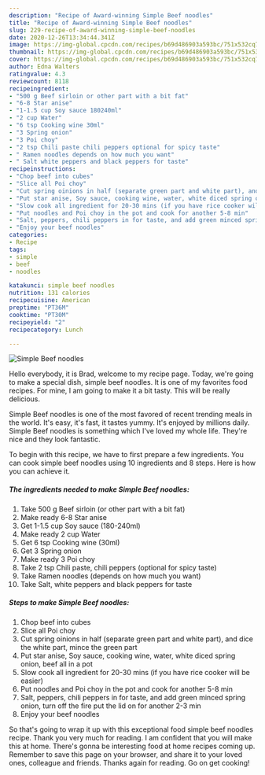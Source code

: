 ```yaml
---
description: "Recipe of Award-winning Simple Beef noodles"
title: "Recipe of Award-winning Simple Beef noodles"
slug: 229-recipe-of-award-winning-simple-beef-noodles
date: 2020-12-26T13:34:44.341Z
image: https://img-global.cpcdn.com/recipes/b69d486903a593bc/751x532cq70/simple-beef-noodles-recipe-main-photo.jpg
thumbnail: https://img-global.cpcdn.com/recipes/b69d486903a593bc/751x532cq70/simple-beef-noodles-recipe-main-photo.jpg
cover: https://img-global.cpcdn.com/recipes/b69d486903a593bc/751x532cq70/simple-beef-noodles-recipe-main-photo.jpg
author: Edna Walters
ratingvalue: 4.3
reviewcount: 8118
recipeingredient:
- "500 g Beef sirloin or other part with a bit fat"
- "6-8 Star anise"
- "1-1.5 cup Soy sauce 180240ml"
- "2 cup Water"
- "6 tsp Cooking wine 30ml"
- "3 Spring onion"
- "3 Poi choy"
- "2 tsp Chili paste chili peppers optional for spicy taste"
- " Ramen noodles depends on how much you want"
- " Salt white peppers and black peppers for taste"
recipeinstructions:
- "Chop beef into cubes"
- "Slice all Poi choy"
- "Cut spring oinions in half (separate green part and white part), and dice the white part, mince the green part"
- "Put star anise, Soy sauce, cooking wine, water, white diced spring onion, beef all in a pot"
- "Slow cook all ingredient for 20-30 mins (if you have rice cooker will be easier)"
- "Put noodles and Poi choy in the pot and cook for another 5-8 min"
- "Salt, peppers, chili peppers in for taste, and add green minced spring onion, turn off the fire put the lid on for another 2-3 min"
- "Enjoy your beef noodles"
categories:
- Recipe
tags:
- simple
- beef
- noodles

katakunci: simple beef noodles 
nutrition: 131 calories
recipecuisine: American
preptime: "PT36M"
cooktime: "PT30M"
recipeyield: "2"
recipecategory: Lunch

---
```



![Simple Beef noodles](https://img-global.cpcdn.com/recipes/b69d486903a593bc/751x532cq70/simple-beef-noodles-recipe-main-photo.jpg)

Hello everybody, it is Brad, welcome to my recipe page. Today, we're going to make a special dish, simple beef noodles. It is one of my favorites food recipes. For mine, I am going to make it a bit tasty. This will be really delicious.



Simple Beef noodles is one of the most favored of recent trending meals in the world. It's easy, it's fast, it tastes yummy. It's enjoyed by millions daily. Simple Beef noodles is something which I've loved my whole life. They're nice and they look fantastic.


To begin with this recipe, we have to first prepare a few ingredients. You can cook simple beef noodles using 10 ingredients and 8 steps. Here is how you can achieve it.

<!--inarticleads1-->

##### The ingredients needed to make Simple Beef noodles:

1. Take 500 g Beef sirloin (or other part with a bit fat)
1. Make ready 6-8 Star anise
1. Get 1-1.5 cup Soy sauce (180-240ml)
1. Make ready 2 cup Water
1. Get 6 tsp Cooking wine (30ml)
1. Get 3 Spring onion
1. Make ready 3 Poi choy
1. Take 2 tsp Chili paste, chili peppers (optional for spicy taste)
1. Take  Ramen noodles (depends on how much you want)
1. Take  Salt, white peppers and black peppers for taste




<!--inarticleads2-->

##### Steps to make Simple Beef noodles:

1. Chop beef into cubes
1. Slice all Poi choy
1. Cut spring oinions in half (separate green part and white part), and dice the white part, mince the green part
1. Put star anise, Soy sauce, cooking wine, water, white diced spring onion, beef all in a pot
1. Slow cook all ingredient for 20-30 mins (if you have rice cooker will be easier)
1. Put noodles and Poi choy in the pot and cook for another 5-8 min
1. Salt, peppers, chili peppers in for taste, and add green minced spring onion, turn off the fire put the lid on for another 2-3 min
1. Enjoy your beef noodles




So that's going to wrap it up with this exceptional food simple beef noodles recipe. Thank you very much for reading. I am confident that you will make this at home. There's gonna be interesting food at home recipes coming up. Remember to save this page on your browser, and share it to your loved ones, colleague and friends. Thanks again for reading. Go on get cooking!

